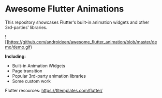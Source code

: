 # Awesome Flutter Animations


This repository showcases Flutter's built-in animation widgets and other 3rd-parties' libraries.

![]https://github.com/androideen/awesome_flutter_animation/blob/master/demo/demo.gif)

**Including:**

- Built-in Animation Widgets
- Page transition
- Popular 3rd-party animation libraries
- Some custom work

Flutter resources: https://tltemplates.com/flutter/